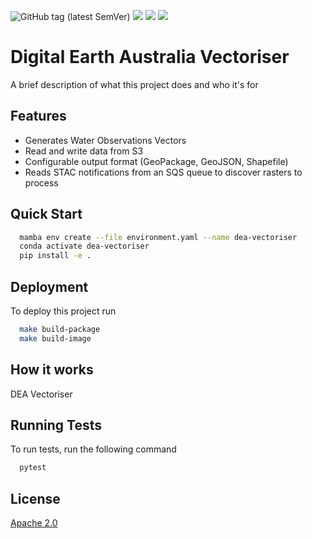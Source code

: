 
![GitHub tag (latest SemVer)](https://img.shields.io/github/v/tag/GeoscienceAustralia/dea-vectoriser?label=latest%20version)
[![](https://img.shields.io/codecov/c/github/GeoscienceAustralia/dea-vectoriser)](https://codecov.io/gh/GeoscienceAustralia/dea-vectoriser)
[![](https://img.shields.io/docker/image-size/geoscienceaustralia/dea-vectoriser)](https://hub.docker.com/r/geoscienceaustralia/dea-vectoriser)
[![](https://img.shields.io/docker/v/geoscienceaustralia/dea-vectoriser)](https://hub.docker.com/r/geoscienceaustralia/dea-vectoriser)

# Digital Earth Australia Vectoriser

A brief description of what this project does and who it's for


## Features

- Generates Water Observations Vectors
- Read and write data from S3
- Configurable output format (GeoPackage, GeoJSON, Shapefile)
- Reads STAC notifications from an SQS queue to discover rasters to process

## Quick Start



``` bash
  mamba env create --file environment.yaml --name dea-vectoriser
  conda activate dea-vectoriser
  pip install -e .
```

  
## Deployment



To deploy this project run

```bash
  make build-package
  make build-image
```

## How it works

DEA Vectoriser

  

  
## Running Tests

To run tests, run the following command

```bash
  pytest
```

  
## License

[Apache 2.0](https://choosealicense.com/licenses/apache-2.0/)

  
